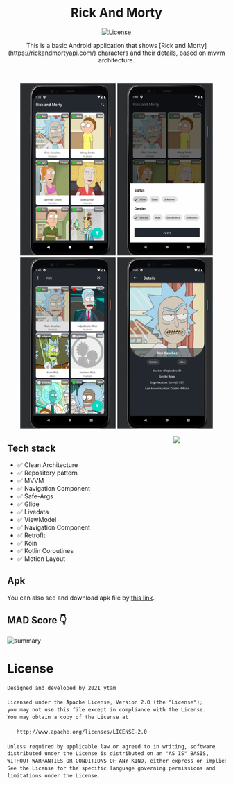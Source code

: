 <h1 align="center">Rick And Morty</h1>

<p align="center">
  <a href="https://opensource.org/licenses/Apache-2.0"><img alt="License" src="https://img.shields.io/badge/License-Apache%202.0-blue.svg"/></a>
</p>

<p align="center">  
This is a basic Android application that shows [Rick and Morty](https://rickandmortyapi.com/) characters and their details, based on mvvm architecture.

</p>
</br>

 <p align="center">
  <img src="./arts/list.png" width="220">
  <img src="./arts/filter.png" width="220">
  <img src="./arts/search.png" width="220">
  <img src="./arts/detail.png" width="220">
</p>


<img src="/arts/rickandmorty.gif" align="right"  width="24%"/>

## Tech stack
* ✅ Clean Architecture
* ✅ Repository pattern
* ✅ MVVM
* ✅ Navigation Component
* ✅ Safe-Args
* ✅ Glide
* ✅ Livedata
* ✅ ViewModel
* ✅ Navigation Component
* ✅ Retrofit
* ✅ Koin
* ✅ Kotlin Coroutines
* ✅ Motion Layout

## Apk
You can also see and download apk file by [this link](https://github.com/ytam/RickAndMorty/blob/main/rickandmorty.apk).

## MAD Score 👇
![summary](https://github.com/ytam/RickAndMorty/blob/main/mad_scorecard.png)

# License
```xml
Designed and developed by 2021 ytam

Licensed under the Apache License, Version 2.0 (the "License");
you may not use this file except in compliance with the License.
You may obtain a copy of the License at

   http://www.apache.org/licenses/LICENSE-2.0

Unless required by applicable law or agreed to in writing, software
distributed under the License is distributed on an "AS IS" BASIS,
WITHOUT WARRANTIES OR CONDITIONS OF ANY KIND, either express or implied.
See the License for the specific language governing permissions and
limitations under the License.
```


